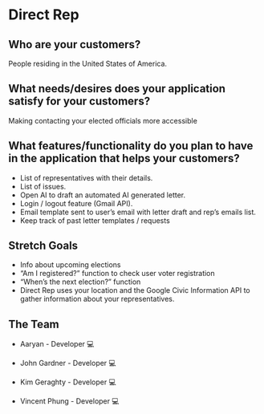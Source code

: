 # Direct Rep
## Who are your customers?
People residing in the United States of America.

## What needs/desires does your application satisfy for your customers?
Making contacting your elected officials more accessible

## What features/functionality do you plan to have in the application that helps your customers?
- List of representatives with their details.
- List of issues.
- Open AI to draft an automated AI generated letter.
- Login / logout feature (Gmail API).
- Email template sent to user’s email with letter draft and rep’s emails list.
- Keep track of past letter templates / requests


## Stretch Goals
- Info about upcoming elections
- “Am I registered?” function to check user voter registration
- “When’s the next election?” function
- Direct Rep uses your location and the Google Civic Information API to gather information about your representatives.



## The Team
 - Aaryan - Developer 💻

 - John Gardner - Developer 💻

 - Kim Geraghty - Developer 💻

 - Vincent Phung - Developer 💻
